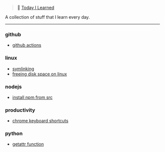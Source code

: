 
> 📝 [Today I Learned](https://rishabh.xyz/til/)


A collection of stuff that I learn every day.

---

### github

- [github actions](github/github-actions.md)

### linux

- [symlinking](linux/symlinking.md)
- [freeing disk space on linux](linux/freeing-disk-space-on-linux.md)

### nodejs

- [install npm from src](nodejs/install-npm-from-src.md)

### productivity

- [chrome keyboard shortcuts](productivity/chrome-keyboard-shortcuts.md)

### python

- [getattr function](python/getattr-function.md)

